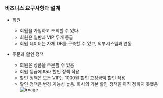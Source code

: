 ### 비즈니스 요구사항과 설계

* 회원
  - 회원을 가입하고 조회할 수 있다.
  - 회원은 일반과 VIP 두개 등급
  - 회원 데이터는 자체 DB를 구축할 수 있고, 외부시스템과 연동

* 주문과 할인 정책
   - 회원은 상품을 주문할 수 있음
   - 회원 등급에 따라 할인 정책 적용
   - 할인 정책은 모든 VIP는 1000원 할인 고정금액 할인 적용
   - 할인 정책은 변경 가능성 높음. 회사의 기본 할인 정책을 아직 정하지 못했음
![image](https://github.com/SG1515/pj1_spring/assets/96984293/a626571b-05ae-48e9-9d52-da4e23b7afc8)
